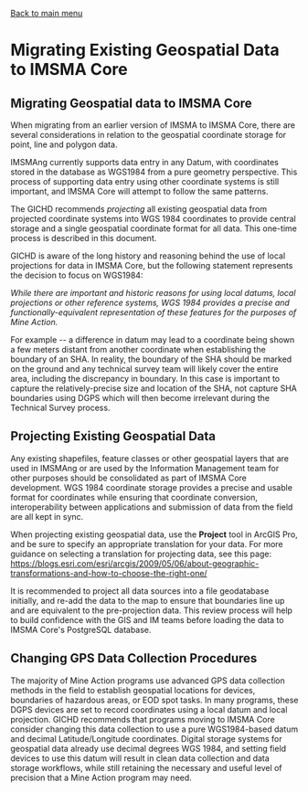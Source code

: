 [Back to main menu](../index.md)  

Migrating Existing Geospatial Data to IMSMA Core
================================================

Migrating Geospatial data to IMSMA Core
---------------------------------------

When migrating from an earlier version of IMSMA to IMSMA Core, there are
several considerations in relation to the geospatial coordinate storage
for point, line and polygon data.

IMSMAng currently supports data entry in any Datum, with coordinates
stored in the database as WGS1984 from a pure geometry perspective. This
process of supporting data entry using other coordinate systems is still
important, and IMSMA Core will attempt to follow the same patterns.

The GICHD recommends *projecting* all existing geospatial data from
projected coordinate systems into WGS 1984 coordinates to provide
central storage and a single geospatial coordinate format for all data.
This one-time process is described in this document.

GICHD is aware of the long history and reasoning behind the use of local
projections for data in IMSMA Core, but the following statement
represents the decision to focus on WGS1984:

*While there are important and historic reasons for using local datums,
local projections or other reference systems, WGS 1984 provides a
precise and functionally-equivalent representation of these features for
the purposes of Mine Action.*

For example -- a difference in datum may lead to a coordinate being
shown a few meters distant from another coordinate when establishing the
boundary of an SHA. In reality, the boundary of the SHA should be marked
on the ground and any technical survey team will likely cover the entire
area, including the discrepancy in boundary. In this case is important
to capture the relatively-precise size and location of the SHA, not
capture SHA boundaries using DGPS which will then become irrelevant
during the Technical Survey process.

Projecting Existing Geospatial Data
-----------------------------------

Any existing shapefiles, feature classes or other geospatial layers that
are used in IMSMAng or are used by the Information Management team for
other purposes should be consolidated as part of IMSMA Core development.
WGS 1984 coordinate storage provides a precise and usable format for
coordinates while ensuring that coordinate conversion, interoperability
between applications and submission of data from the field are all kept
in sync.

When projecting existing geospatial data, use the **Project** tool in
ArcGIS Pro, and be sure to specify an appropriate translation for your
data. For more guidance on selecting a translation for projecting data,
see this page:
<https://blogs.esri.com/esri/arcgis/2009/05/06/about-geographic-transformations-and-how-to-choose-the-right-one/>

It is recommended to project all data sources into a file geodatabase
initially, and re-add the data to the map to ensure that boundaries line
up and are equivalent to the pre-projection data. This review process
will help to build confidence with the GIS and IM teams before loading
the data to IMSMA Core's PostgreSQL database.

Changing GPS Data Collection Procedures
---------------------------------------

The majority of Mine Action programs use advanced GPS data collection
methods in the field to establish geospatial locations for devices,
boundaries of hazardous areas, or EOD spot tasks. In many programs,
these DGPS devices are set to record coordinates using a local datum and
local projection. GICHD recommends that programs moving to IMSMA Core
consider changing this data collection to use a pure WGS1984-based datum
and decimal Latitude/Longitude coordinates. Digital storage systems for
geospatial data already use decimal degrees WGS 1984, and setting field
devices to use this datum will result in clean data collection and data
storage workflows, while still retaining the necessary and useful level
of precision that a Mine Action program may need.
